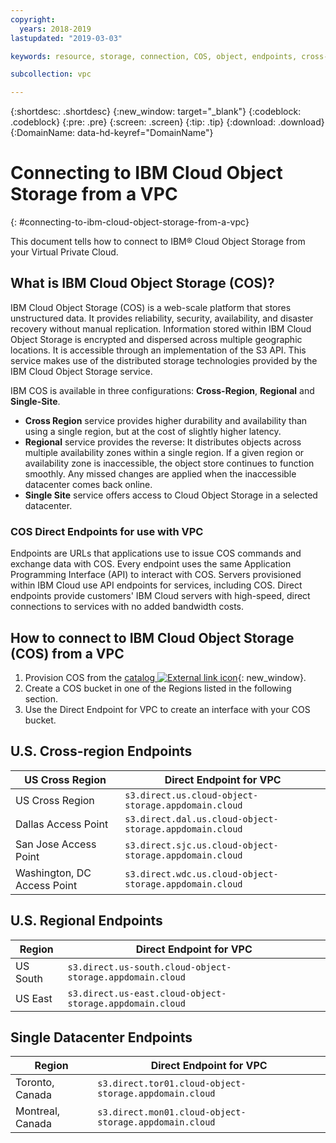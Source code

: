 ```yaml
---
copyright:
  years: 2018-2019
lastupdated: "2019-03-03"

keywords: resource, storage, connection, COS, object, endpoints, cross-region, regional, datacenter

subcollection: vpc

---
```

{:shortdesc: .shortdesc}
{:new_window: target="_blank"}
{:codeblock: .codeblock}
{:pre: .pre}
{:screen: .screen}
{:tip: .tip}
{:download: .download}
{:DomainName: data-hd-keyref="DomainName"}

# Connecting to IBM Cloud Object Storage from a VPC
{: #connecting-to-ibm-cloud-object-storage-from-a-vpc}

This document tells how to connect to IBM® Cloud Object Storage from your Virtual Private Cloud.

## What is IBM Cloud Object Storage (COS)?

IBM Cloud Object Storage (COS) is a web-scale platform that stores unstructured data. It provides reliability, security, availability, and disaster recovery without manual replication.
Information stored within IBM Cloud Object Storage is encrypted and dispersed across multiple geographic locations. It is accessible through an implementation of the S3 API. This service makes use of the distributed storage technologies provided by the IBM Cloud Object Storage service.

IBM COS is available in three configurations: **Cross-Region**, **Regional** and **Single-Site**.
 * **Cross Region** service provides higher durability and availability than using a single region, but at the cost of slightly higher latency.
 * **Regional** service provides the reverse: It distributes objects across multiple availability zones within a single region. If a given region or availability zone is inaccessible, the object store continues to function smoothly. Any missed changes are applied when the inaccessible datacenter comes back online.
 * **Single Site** service offers access to Cloud Object Storage in a selected datacenter.
 
### COS Direct Endpoints for use with VPC

Endpoints are URLs that applications use to issue COS commands and exchange data with COS. Every endpoint uses the same Application Programming Interface (API) to interact with COS.
Servers provisioned within IBM Cloud use 
API endpoints for services, including COS. Direct endpoints provide customers' IBM Cloud servers with high-speed, direct connections to services with no added bandwidth costs.
 
## How to connect to IBM Cloud Object Storage (COS) from a VPC
 1. Provision COS from the [catalog ![External link icon](../icons/launch-glyph.svg "External link icon")](https://{DomainName}/catalog/services/cloud-object-storage){: new_window}.
 2. Create a COS bucket in one of the Regions listed in the following section.
 3. Use the Direct Endpoint for VPC to create an interface with your COS bucket.
 
## U.S. Cross-region Endpoints
 
| **US Cross Region** | **Direct Endpoint for VPC** |
|------------|-------------------------------|
| US Cross Region | `s3.direct.us.cloud-object-storage.appdomain.cloud` |
| Dallas Access Point | `s3.direct.dal.us.cloud-object-storage.appdomain.cloud`
| San Jose Access Point | `s3.direct.sjc.us.cloud-object-storage.appdomain.cloud`
| Washington, DC Access Point | `s3.direct.wdc.us.cloud-object-storage.appdomain.cloud` |

 ## U.S. Regional Endpoints
 
| **Region** | **Direct Endpoint for VPC** |
|------------|-------------------------------|
| US South | `s3.direct.us-south.cloud-object-storage.appdomain.cloud`|
| US East | `s3.direct.us-east.cloud-object-storage.appdomain.cloud`|

 ## Single Datacenter Endpoints
 
| **Region** | **Direct Endpoint for VPC** |
|------------|-------------------------------|
| Toronto, Canada | `s3.direct.tor01.cloud-object-storage.appdomain.cloud` |
| Montreal, Canada | `s3.direct.mon01.cloud-object-storage.appdomain.cloud` |
